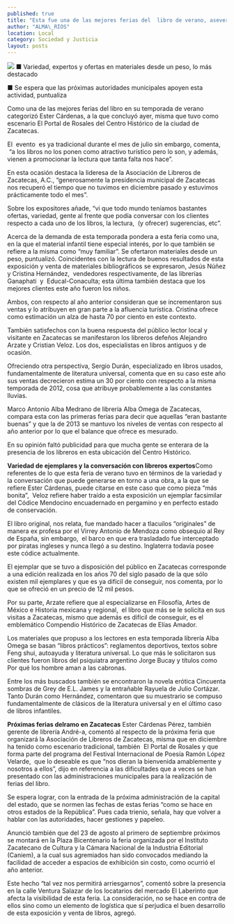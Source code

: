 ```yaml
---
published: true
title: "Esta fue una de las mejores ferias del  libro de verano, asevera Ester Cárdenas"
author: "ALMA\_RIOS"
location: Local
category: Sociedad y Justicia
layout: posts
---
```


![](http://i.imgur.com/6btdK58m.jpg)
■ Variedad, expertos y ofertas en materiales desde un peso, lo más destacado

■ Se espera que las próximas autoridades municipales apoyen esta actividad, puntualiza

Como una de las mejores ferias del libro en su temporada de verano categorizó Ester Cárdenas, a la que concluyó ayer, misma que tuvo como escenario El Portal de Rosales del Centro Histórico de la ciudad de Zacatecas. 

El  evento  es ya tradicional durante el mes de julio sin embargo, comenta,  “a los libros no los ponen como atractivo turístico pero lo son, y además, vienen a promocionar la lectura que tanta falta nos hace”.

En esta ocasión destaca la lideresa de la Asociación de Libreros de Zacatecas, A.C., “generosamente la presidencia municipal de Zacatecas nos recuperó el tiempo que no tuvimos en diciembre pasado y estuvimos prácticamente todo el mes”.

Sobre los expositores añade, “vi que todo mundo teníamos bastantes ofertas, variedad, gente al frente que podía conversar con los clientes respecto a cada uno de los libros, la lectura,  (y ofrecer) sugerencias, etc”.

Acerca de la demanda de esta temporada pondera a esta feria como una, en la que el material infantil tiene especial interés, por lo que también se refiere a la misma como “muy familiar”. Se ofertaron materiales desde un peso, puntualizó.
Coincidentes con la lectura de buenos resultados de esta exposición y venta de materiales bibliográficos se expresaron, Jesús Núñez y Cristina Hernández,  vendedores respectivamente, de las librerías Ganaphati  y  Educal-Conaculta; esta última también destaca que los mejores clientes este año fueron los niños.

Ambos, con respecto al año anterior consideran que se incrementaron sus ventas y lo atribuyen en gran parte a la afluencia turística. Cristina ofrece como estimación un alza de hasta 70 por ciento en este contexto.

También satisfechos con la buena respuesta del público lector local y visitante en Zacatecas se manifestaron los libreros defeños Alejandro Arzate y Cristian Veloz. Los dos, especialistas en libros antiguos y de ocasión.

Ofreciendo otra perspectiva, Sergio Durán, especializado en libros usados, fundamentalmente de literatura universal, comenta que en su caso este año sus ventas decrecieron estima un 30 por ciento con respecto a la misma temporada de 2012, cosa que atribuye probablemente a las constantes lluvias.

Marco Antonio Alba Medrano de librería Alba Omega de Zacatecas, compara esta con las primeras ferias para decir que aquellas “eran bastante buenas” y que la de 2013 se mantuvo los niveles de ventas con respecto al año anterior por lo que el balance que ofrece es mesurado.

En su opinión faltó publicidad para que mucha gente se enterara de la presencia de los libreros en esta ubicación del Centro Histórico. 

**Variedad de ejemplares y la conversación con libreros expertos**Como referentes de lo que esta feria de verano tuvo en términos de la variedad y la conversación que puede generarse en torno a una obra, a la que se refiere Ester Cárdenas, puede citarse en este caso que como pieza “más bonita”,  Veloz refiere haber traído a esta exposición un ejemplar facsimilar del Códice Mendocino encuadernado en pergamino y en perfecto estado de conservación.

El libro original, nos relata, fue mandado hacer a tlacuilos “originales” de manera ex profesa por el Virrey Antonio de Mendoza como obsequio al Rey de España, sin embargo,  el barco en que era trasladado fue interceptado por piratas ingleses y nunca llegó a su destino. Inglaterra todavía posee este códice actualmente.

El ejemplar que se tuvo a disposición del público en Zacatecas corresponde a una edición realizada en los años 70 del siglo pasado de la que sólo existen mil ejemplares y que es ya difícil de conseguir, nos comenta, por lo que se ofreció en un precio de 12 mil pesos.

Por su parte, Arzate refiere que al especializarse en Filosofía, Artes de México e Historia mexicana y regional,  el libro que más se le solicita en sus visitas a Zacatecas, mismo que además es difícil de conseguir, es el emblemático Compendio Histórico de Zacatecas de Elías Amador.

Los materiales que propuso a los lectores en esta temporada librería Alba Omega se basan “libros prácticos”: reglamentos deportivos, textos sobre Feng shui, autoayuda y literatura universal. Lo que más le solicitaron sus clientes fueron libros del psiquiatra argentino Jorge Bucay y títulos como Por qué los hombre aman a las cabronas.  

Entre los más buscados también se encontraron la novela erótica Cincuenta sombras de Grey de E.L. James y la entrañable Rayuela de Julio Cortázar.
Tanto Durán como Hernández, comentaron que su muestrario se compuso fundamentalmente de clásicos de la literatura universal y en el último caso de libros infantiles.

**Próximas ferias delramo en Zacatecas**
Ester Cárdenas Pérez, también gerente de librería André-a, comentó al respecto de la próxima feria que organizará la Asociación de Libreros de Zacatecas, misma que en diciembre ha tenido como escenario tradicional, también  El Portal de Rosales y que forma parte del programa del Festival Internacional de Poesía Ramón López Velarde,  que lo deseable es que “nos dieran la bienvenida amablemente y nosotros a ellos”, dijo en referencia a las dificultades que a veces se han presentado con las administraciones municipales para la realización de ferias del libro.

Se espera lograr, con la entrada de la próxima administración de la capital del estado, que se normen las fechas de estas ferias “como se hace en otros estados de la República”. Pues cada trienio, señala, hay que volver a hablar con las autoridades, hacer gestiones y papeleo.

Anunció también que del 23 de agosto al primero de septiembre próximos se montará en la Plaza Bicentenario la feria organizada por el Instituto Zacatecano de Cultura y la Cámara Nacional de la Industria Editorial (Caniem), a la cual sus agremiados han sido convocados mediando la facilidad de acceder a espacios de exhibición sin costo, como ocurrió el año anterior.

Este hecho “tal vez nos permitirá arriesgarnos”, comentó sobre la presencia en la calle Ventura Salazar de los locatarios del mercado El Laberinto que afecta la visibilidad de esta feria. La consideración, no se hace en contra de ellos sino como un elemento de logística que sí perjudica el buen desarrollo de esta exposición y venta de libros, agregó.
